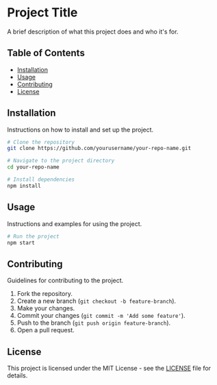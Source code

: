 # Project Title

A brief description of what this project does and who it's for.

## Table of Contents

- [Installation](#installation)
- [Usage](#usage)
- [Contributing](#contributing)
- [License](#license)

## Installation

Instructions on how to install and set up the project.

```bash
# Clone the repository
git clone https://github.com/yourusername/your-repo-name.git

# Navigate to the project directory
cd your-repo-name

# Install dependencies
npm install
```

## Usage

Instructions and examples for using the project.

```bash
# Run the project
npm start
```

## Contributing

Guidelines for contributing to the project.

1. Fork the repository.
2. Create a new branch (`git checkout -b feature-branch`).
3. Make your changes.
4. Commit your changes (`git commit -m 'Add some feature'`).
5. Push to the branch (`git push origin feature-branch`).
6. Open a pull request.

## License

This project is licensed under the MIT License - see the [LICENSE](LICENSE) file for details.
